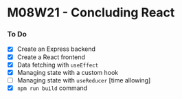 # M08W21 - Concluding React

### To Do
- [x] Create an Express backend
- [x] Create a React frontend
- [x] Data fetching with `useEffect`
- [x] Managing state with a custom hook
- [ ] Managing state with `useReducer` [time allowing]
- [x] `npm run build` command

